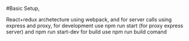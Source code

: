 #Basic Setup,

React+redux archetecture using webpack, and for server calls using express and proxy,
for development use npm run start (for proxy express server) and npm run start-dev
for build use npm run build comand
